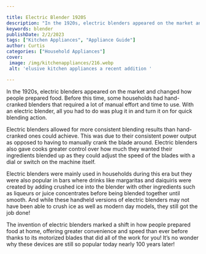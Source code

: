 ```yaml
---

title: Electric Blender 1920S
description: "In the 1920s, electric blenders appeared on the market and changed how people prepared food. Before this time, some households had...check it out to learn"
keywords: blender
publishDate: 2/2/2023
tags: ["Kitchen Appliances", "Appliance Guide"]
author: Curtis
categories: ["Household Appliances"]
cover: 
 image: /img/kitchenappliances/216.webp
 alt: 'elusive kitchen appliances a recent addition '

---
```


In the 1920s, electric blenders appeared on the market and changed how people prepared food. Before this time, some households had hand-cranked blenders that required a lot of manual effort and time to use. With an electric blender, all you had to do was plug it in and turn it on for quick blending action.

Electric blenders allowed for more consistent blending results than hand-cranked ones could achieve. This was due to their consistent power output as opposed to having to manually crank the blade around. Electric blenders also gave cooks greater control over how much they wanted their ingredients blended up as they could adjust the speed of the blades with a dial or switch on the machine itself.

Electric blenders were mainly used in households during this era but they were also popular in bars where drinks like margaritas and daiquiris were created by adding crushed ice into the blender with other ingredients such as liqueurs or juice concentrates before being blended together until smooth. And while these handheld versions of electric blenders may not have been able to crush ice as well as modern day models, they still got the job done! 

The invention of electric blenders marked a shift in how people prepared food at home, offering greater convenience and speed than ever before thanks to its motorized blades that did all of the work for you! It’s no wonder why these devices are still so popular today nearly 100 years later!

